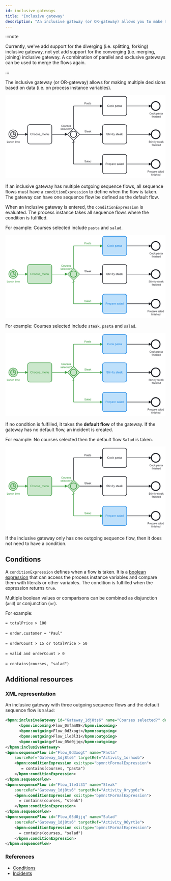 ```yaml
---
id: inclusive-gateways
title: "Inclusive gateway"
description: "An inclusive gateway (or OR-gateway) allows you to make multiple decisions based on data."
---
```


:::note

Currently, we've add support for the diverging (i.e. splitting, forking) inclusive gateway, not yet add support for the converging (i.e. merging, joining) inclusive gateway. A combination of parallel and exclusive gateways can be used to merge the flows again.

:::

The inclusive gateway (or OR-gateway) allows for making multiple decisions based on data (i.e. on process instance variables).

![A process model to prepare lunch at lunchtime can use an inclusive gateway to decide which steps to take to prepare the different lunch components, e.g. cook pasta, stir-fry steak, and/or prepare salad.](assets/inclusive-gateway.png)

If an inclusive gateway has multiple outgoing sequence flows, all sequence flows must have a `conditionExpression` to define when the flow is taken. The gateway can have one sequence flow be defined as the default flow.

When an inclusive gateway is entered, the `conditionExpression` is evaluated. The process instance takes all sequence flows where the condition is fulfilled.

For example: Courses selected include `pasta` and `salad`.

![A process model to prepare lunch at lunchtime that use an inclusive gateway to decide cook pasta, and prepare salad steps to take to prepare the different lunch components.](assets/inclusive-gateway-1.png)

For example: Courses selected include `steak`, `pasta` and `salad`.

![A process model to prepare lunch at lunchtime that use an inclusive gateway to decide cook pasta, stir-fry steak, and prepare salad steps to take to prepare the different lunch components.](assets/inclusive-gateway-2.png)

If no condition is fulfilled, it takes the **default flow** of the gateway. If the gateway has no default flow, an incident is created.

For example: No courses selected then the default flow `Salad` is taken.

![A process model to prepare lunch at lunchtime that use an inclusive gateway to decide the default step (prepare salad) to take to prepare the lunch component.](assets/inclusive-gateway-3.png)

If the inclusive gateway only has one outgoing sequence flow, then it does not need to have a condition.

## Conditions

A `conditionExpression` defines when a flow is taken. It is a [boolean expression](/components/concepts/expressions.md#boolean-expressions) that can access the process instance variables and compare them with literals or other variables. The condition is fulfilled when the expression returns `true`.

Multiple boolean values or comparisons can be combined as disjunction (`and`) or conjunction (`or`).

For example:

```feel
= totalPrice > 100

= order.customer = "Paul"

= orderCount > 15 or totalPrice > 50

= valid and orderCount > 0

= contains(courses, "salad")
```

## Additional resources

### XML representation

An inclusive gateway with three outgoing sequence flows and the default sequence flow is `Salad`:

```xml
<bpmn:inclusiveGateway id="Gateway_1dj8ts6" name="Courses selected?" default="Flow_05d0jjq">
      <bpmn:incoming>Flow_0mfam08</bpmn:incoming>
      <bpmn:outgoing>Flow_0d3xogt</bpmn:outgoing>
      <bpmn:outgoing>Flow_1le3l31</bpmn:outgoing>
      <bpmn:outgoing>Flow_05d0jjq</bpmn:outgoing>
</bpmn:inclusiveGateway>
<bpmn:sequenceFlow id="Flow_0d3xogt" name="Pasta"
    sourceRef="Gateway_1dj8ts6" targetRef="Activity_1orhxob">
    <bpmn:conditionExpression xsi:type="bpmn:tFormalExpression">
       = contains(courses, "pasta")
    </bpmn:conditionExpression>
</bpmn:sequenceFlow>
<bpmn:sequenceFlow id="Flow_1le3l31" name="Steak"
    sourceRef="Gateway_1dj8ts6" targetRef="Activity_0rygy6z">
    <bpmn:conditionExpression xsi:type="bpmn:tFormalExpression">
      = contains(courses, "steak")
    </bpmn:conditionExpression>
</bpmn:sequenceFlow>
<bpmn:sequenceFlow id="Flow_05d0jjq" name="Salad"
    sourceRef="Gateway_1dj8ts6" targetRef="Activity_06yrt1e">
    <bpmn:conditionExpression xsi:type="bpmn:tFormalExpression">
      = contains(courses, "salad")
    </bpmn:conditionExpression>
</bpmn:sequenceFlow>
```

### References

- [Conditions](/components/modeler/bpmn/inclusive-gateways/inclusive-gateways.md#conditions)
- [Incidents](/components/concepts/incidents.md)
